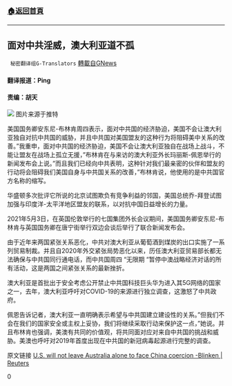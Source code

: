 ###  [:house:返回首頁](https://github.com/ourhimalayas/txt)
---

## 面对中共淫威，澳大利亚道不孤
` 秘密翻译组G-Translators` [轉載自GNews](https://gnews.org/zh-hans/1253653/)

#### 翻译报道：Ping

#### 责编：胡天
![]()![](https://gnews-media-offload.s3.amazonaws.com/wp-content/uploads/2021/05/18083825/1-97.png)
图片来源于推特

美国国务卿安东尼-布林肯周四表示，面对中共国的经济胁迫，美国不会让澳大利亚独自对抗中共国的威胁，并且中共国对美国盟友的这种行为将阻碍美中关系的改善。”我重申，面对中共国的经济胁迫，美国不会让澳大利亚独自在战场上战斗，不能让盟友在战场上孤立无援，”布林肯在与来访的澳大利亚外长玛丽斯-佩恩举行的新闻发布会上说。”而且我们已经向中共表明，这种针对我们最亲密的伙伴和盟友的行动将会阻碍我们美国自身与中共国关系的改善，”布林肯说，他使用的是中共国官方名称的缩写。

华盛顿多次批评它所说的北京试图欺负有竞争利益的邻国，美国总统乔-拜登试图加强与印度洋-太平洋地区盟友的联系，以对抗中国日益增长的力量。

2021年5月3日，在英国伦敦举行的七国集团外长会议期间，美国国务卿安东尼-布林肯与英国国务卿在唐宁街举行双边会谈后举行了联合新闻发布会。

由于近年来两国紧张关系恶化，中共对澳大利亚从葡萄酒到煤炭的出口实施了一系列贸易制裁。并且自2020年外交紧张局势恶化以来，历任澳大利亚贸易部长都无法确保与中共国同行通电话，而中共国周四 “无限期 “暂停中澳战略经济对话的所有活动，这是两国之间紧张关系的最新挫折。

澳大利亚是首批出于安全考虑公开禁止中共国科技巨头华为进入其5G网络的国家之一，去年，澳大利亚呼吁对COVID-19的来源进行独立调查，这激怒了中共政府。

佩恩告诉记者，澳大利亚一直明确表示希望与中共国建立建设性的关系。”但我们不会在我们的国家安全或主权上妥协，我们将继续采取行动来保护这一点，”她说。并且布林肯也强调，美澳有共同的价值观，将共同面对应对来自中共国的挑战和威胁。美澳也呼吁对2019年首度出现在中共国的新冠病毒起源进行完整的调查。

原文链接 [U.S. will not leave Australia alone to face China coercion -Blinken | Reuters](https://www.reuters.com/world/asia-pacific/us-will-not-leave-australia-alone-face-china-coercion-blinken-2021-05-13/)

0
